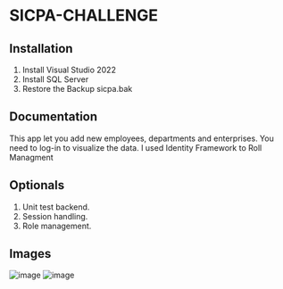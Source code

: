 # SICPA-CHALLENGE
## Installation
1. Install Visual Studio 2022
2. Install SQL Server
3. Restore the Backup sicpa.bak
## Documentation
This app let you add new employees, departments and enterprises.
You need to log-in to visualize the data.
I used Identity Framework to Roll Managment
## Optionals
1. Unit test backend.
2. Session handling.
3. Role management.
## Images
![image](https://user-images.githubusercontent.com/53048436/222992137-9287086d-fd39-4b0b-8ef4-3c51f5ec1b79.png)
![image](https://user-images.githubusercontent.com/53048436/222992155-2ba18862-34dc-498b-8ba1-4deb62470f6c.png)
